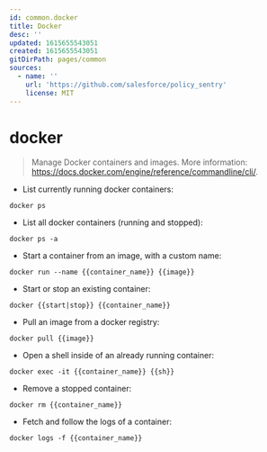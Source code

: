 ```yaml
---
id: common.docker
title: Docker
desc: ''
updated: 1615655543051
created: 1615655543051
gitDirPath: pages/common
sources:
  - name: ''
    url: 'https://github.com/salesforce/policy_sentry'
    license: MIT
---
```

# docker

> Manage Docker containers and images.
> More information: <https://docs.docker.com/engine/reference/commandline/cli/>.

- List currently running docker containers:

`docker ps`

- List all docker containers (running and stopped):

`docker ps -a`

- Start a container from an image, with a custom name:

`docker run --name {{container_name}} {{image}}`

- Start or stop an existing container:

`docker {{start|stop}} {{container_name}}`

- Pull an image from a docker registry:

`docker pull {{image}}`

- Open a shell inside of an already running container:

`docker exec -it {{container_name}} {{sh}}`

- Remove a stopped container:

`docker rm {{container_name}}`

- Fetch and follow the logs of a container:

`docker logs -f {{container_name}}`

